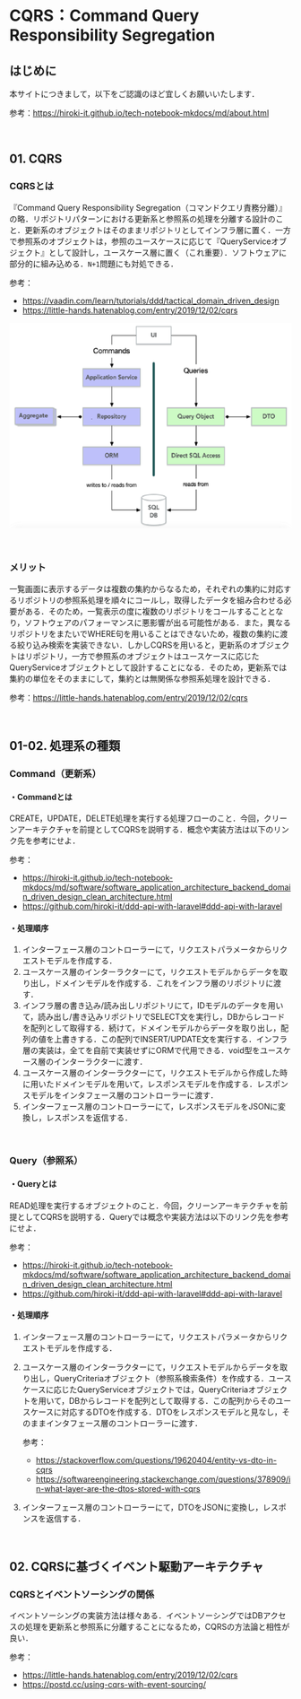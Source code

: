 # CQRS：Command Query Responsibility Segregation

## はじめに

本サイトにつきまして，以下をご認識のほど宜しくお願いいたします．

参考：https://hiroki-it.github.io/tech-notebook-mkdocs/md/about.html

<br>

## 01. CQRS

### CQRSとは

『Command Query Responsibility Segregation（コマンドクエリ責務分離）』の略．リポジトリパターンにおける更新系と参照系の処理を分離する設計のこと．更新系のオブジェクトはそのままリポジトリとしてインフラ層に置く．一方で参照系のオブジェクトは，参照のユースケースに応じて『QueryServiceオブジェクト』として設計し，ユースケース層に置く（これ重要）．ソフトウェアに部分的に組み込める．```N+1```問題にも対処できる．

参考：

- https://vaadin.com/learn/tutorials/ddd/tactical_domain_driven_design
- https://little-hands.hatenablog.com/entry/2019/12/02/cqrs

![cqrs](https://raw.githubusercontent.com/hiroki-it/tech-notebook/master/images/cqrs.png)

<br>

### メリット

一覧画面に表示するデータは複数の集約からなるため，それぞれの集約に対応するリポジトリの参照系処理を順々にコールし，取得したデータを組み合わせる必要がある．そのため，一覧表示の度に複数のリポジトリをコールすることとなり，ソフトウェアのパフォーマンスに悪影響が出る可能性がある．また，異なるリポジトリをまたいでWHERE句を用いることはできないため，複数の集約に渡る絞り込み検索を実装できない．しかしCQRSを用いると，更新系のオブジェクトはリポジトリ，一方で参照系のオブジェクトはユースケースに応じたQueryServiceオブジェクトとして設計することになる．そのため，更新系では集約の単位をそのままにして，集約とは無関係な参照系処理を設計できる．

参考：https://little-hands.hatenablog.com/entry/2019/12/02/cqrs

<br>

## 01-02. 処理系の種類

### Command（更新系）

#### ・Commandとは

CREATE，UPDATE，DELETE処理を実行する処理フローのこと．今回，クリーンアーキテクチャを前提としてCQRSを説明する．概念や実装方法は以下のリンク先を参考にせよ．

参考：

- https://hiroki-it.github.io/tech-notebook-mkdocs/md/software/software_application_architecture_backend_domain_driven_design_clean_architecture.html
- https://github.com/hiroki-it/ddd-api-with-laravel#ddd-api-with-laravel

#### ・処理順序

1. インターフェース層のコントローラーにて，リクエストパラメータからリクエストモデルを作成する．
2. ユースケース層のインターラクターにて，リクエストモデルからデータを取り出し，ドメインモデルを作成する．これをインフラ層のリポジトリに渡す．
3. インフラ層の書き込み/読み出しリポジトリにて，IDモデルのデータを用いて，読み出し/書き込みリポジトリでSELECT文を実行し，DBからレコードを配列として取得する．続けて，ドメインモデルからデータを取り出し，配列の値を上書きする．この配列でINSERT/UPDATE文を実行する．インフラ層の実装は，全てを自前で実装せずにORMで代用できる．void型をユースケース層のインターラクターに渡す．
4. ユースケース層のインターラクターにて，リクエストモデルから作成した時に用いたドメインモデルを用いて，レスポンスモデルを作成する．レスポンスモデルをインタフェース層のコントローラーに渡す．
5. インターフェース層のコントローラーにて，レスポンスモデルをJSONに変換し，レスポンスを返信する．

<br>

### Query（参照系）

#### ・Queryとは

READ処理を実行するオブジェクトのこと．今回，クリーンアーキテクチャを前提としてCQRSを説明する．Queryでは概念や実装方法は以下のリンク先を参考にせよ．

参考：

- https://hiroki-it.github.io/tech-notebook-mkdocs/md/software/software_application_architecture_backend_domain_driven_design_clean_architecture.html
- https://github.com/hiroki-it/ddd-api-with-laravel#ddd-api-with-laravel

#### ・処理順序

1. インターフェース層のコントローラーにて，リクエストパラメータからリクエストモデルを作成する．

2. ユースケース層のインターラクターにて，リクエストモデルからデータを取り出し，QueryCriteriaオブジェクト（参照系検索条件）を作成する．ユースケースに応じたQueryServiceオブジェクトでは，QueryCriteriaオブジェクトを用いて，DBからレコードを配列として取得する．この配列からそのユースケースに対応するDTOを作成する．DTOをレスポンスモデルと見なし，そのままインタフェース層のコントローラーに渡す．

   参考：

   - https://stackoverflow.com/questions/19620404/entity-vs-dto-in-cqrs
   - https://softwareengineering.stackexchange.com/questions/378909/in-what-layer-are-the-dtos-stored-with-cqrs

3. インターフェース層のコントローラーにて，DTOをJSONに変換し，レスポンスを返信する．

<br>

## 02. CQRSに基づくイベント駆動アーキテクチャ

### CQRSとイベントソーシングの関係

イベントソーシングの実装方法は様々ある．イベントソーシングではDBアクセスの処理を更新系と参照系に分離することになるため，CQRSの方法論と相性が良い．

参考：

- https://little-hands.hatenablog.com/entry/2019/12/02/cqrs
- https://postd.cc/using-cqrs-with-event-sourcing/
